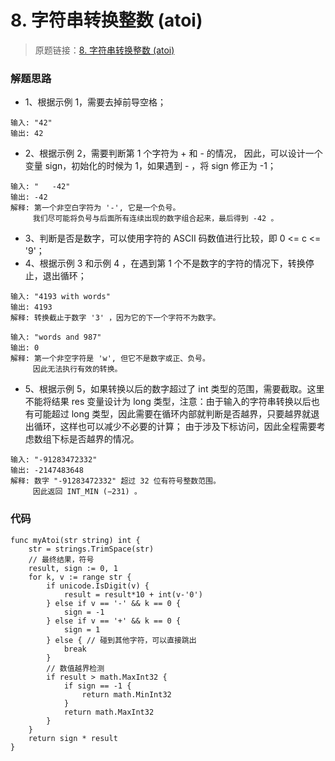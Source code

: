 # 8. 字符串转换整数 (atoi)
> 原题链接：[8. 字符串转换整数 (atoi)](https://leetcode-cn.com/problems/string-to-integer-atoi/)

### 解题思路
* 1、根据示例 1，需要去掉前导空格；
```
输入: "42"
输出: 42
```
* 2、根据示例 2，需要判断第 1 个字符为 + 和 - 的情况，
因此，可以设计一个变量 sign，初始化的时候为 1，如果遇到 - ，将 sign 修正为 -1；
``` 
输入: "   -42"
输出: -42
解释: 第一个非空白字符为 '-', 它是一个负号。
     我们尽可能将负号与后面所有连续出现的数字组合起来，最后得到 -42 。
```
* 3、判断是否是数字，可以使用字符的 ASCII 码数值进行比较，即 0 <= c <= '9'；
* 4、根据示例 3 和示例 4 ，在遇到第 1 个不是数字的字符的情况下，转换停止，退出循环；
```
输入: "4193 with words"
输出: 4193
解释: 转换截止于数字 '3' ，因为它的下一个字符不为数字。

输入: "words and 987"
输出: 0
解释: 第一个非空字符是 'w', 但它不是数字或正、负号。
     因此无法执行有效的转换。
```
* 5、根据示例 5，如果转换以后的数字超过了 int 类型的范围，需要截取。这里不能将结果 res 变量设计为 long 类型，注意：由于输入的字符串转换以后也有可能超过 long 类型，因此需要在循环内部就判断是否越界，只要越界就退出循环，这样也可以减少不必要的计算；
由于涉及下标访问，因此全程需要考虑数组下标是否越界的情况。
```
输入: "-91283472332"
输出: -2147483648
解释: 数字 "-91283472332" 超过 32 位有符号整数范围。 
     因此返回 INT_MIN (−231) 。
```

### 代码
```golang
func myAtoi(str string) int {
	str = strings.TrimSpace(str)
	// 最终结果，符号
	result, sign := 0, 1
	for k, v := range str {
		if unicode.IsDigit(v) {
			result = result*10 + int(v-'0')
		} else if v == '-' && k == 0 {
			sign = -1
		} else if v == '+' && k == 0 {
			sign = 1
		} else { // 碰到其他字符，可以直接跳出
			break
		}
		// 数值越界检测
		if result > math.MaxInt32 {
			if sign == -1 {
				return math.MinInt32
			}
			return math.MaxInt32
		}
	}
	return sign * result
}
```